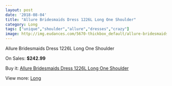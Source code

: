 ```yaml
---
layout: post
date: '2018-08-04'
title: "Allure Bridesmaids Dress 1226L Long One Shoulder"
category: Long
tags: ["unique","shoulder","allure","dresses","crazy"]
image: http://img.eudances.com/5670-thickbox_default/allure-bridesmaids-dress-1226l-long-one-shoulder.jpg
---
```

Allure Bridesmaids Dress 1226L Long One Shoulder

On Sales: **$242.99**
<a href="https://www.eudances.com/en/long/1966-allure-bridesmaids-dress-1226l-long-one-shoulder.html"><amp-img layout="responsive" width="600" height="600" src="//img.eudances.com/5670-thickbox_default/allure-bridesmaids-dress-1226l-long-one-shoulder.jpg" alt="Allure Bridesmaids Dress 1226L Long One Shoulder 0" /></a>
<a href="https://www.eudances.com/en/long/1966-allure-bridesmaids-dress-1226l-long-one-shoulder.html"><amp-img layout="responsive" width="600" height="600" src="//img.eudances.com/5672-thickbox_default/allure-bridesmaids-dress-1226l-long-one-shoulder.jpg" alt="Allure Bridesmaids Dress 1226L Long One Shoulder 1" /></a>
<a href="https://www.eudances.com/en/long/1966-allure-bridesmaids-dress-1226l-long-one-shoulder.html"><amp-img layout="responsive" width="600" height="600" src="//img.eudances.com/5671-thickbox_default/allure-bridesmaids-dress-1226l-long-one-shoulder.jpg" alt="Allure Bridesmaids Dress 1226L Long One Shoulder 2" /></a>

Buy it: [Allure Bridesmaids Dress 1226L Long One Shoulder](https://www.eudances.com/en/long/1966-allure-bridesmaids-dress-1226l-long-one-shoulder.html "Allure Bridesmaids Dress 1226L Long One Shoulder")

View more: [Long](https://www.eudances.com/en/21-long "Long")